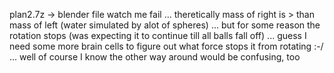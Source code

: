 plan2.7z -> blender file
             watch me fail ... theretically mass of right is > than mass of left (water simulated by alot of spheres)
                           ... but for some reason the rotation stops (was expecting it to continue till all balls fall off)
                           ... guess I need some more brain cells to figure out what force stops it from rotating :-/
                           ... well of course I know the other way around would be confusing, too